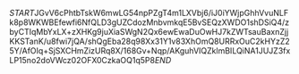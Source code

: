 $START$JGvV6cPhtbTskW6mwLG54npPZgT4m1LXVbj6/iJ0iYWjpGhhVvuNLFk8p8WKWBEfewfi6NfQLD3gUZCdozMnbvmkqE5BvSEQzXWDO1shDSiQ4/zbyCTIqMbYxLX+zXHKg9juXiaSWgN2Qx6ewEwaDuOwHJ7kZWTsauBaxnZjjKKSTanK/u8fwi7jQA/shQgEba28q98Xx31Y1v83XhOmQ8URRxOuC2kHYzZ25Y/AfOIq+SjSXCHmZizURq8X/168Gv+Nqp/AKguhVIQZklmBILQiNA1JUJZ3fxLP15no2doVWcz02OFX0CzkaOQ1q5P8$END$